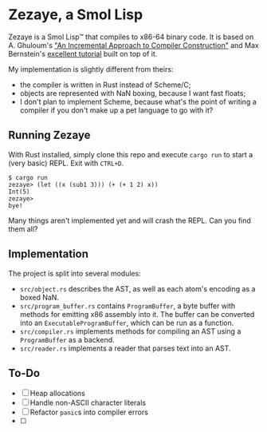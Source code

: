 # Zezaye, a Smol Lisp

Zezaye is a Smol Lisp™ that compiles to x86-64 binary code.  It is based on A. Ghuloum's ["An Incremental Approach to Compiler Construction"](http://scheme2006.cs.uchicago.edu/11-ghuloum.pdf) and Max Bernstein's [excellent tutorial](https://bernsteinbear.com/blog/compiling-a-lisp-0/) built on top of it.

My implementation is slightly different from theirs:

- the compiler is written in Rust instead of Scheme/C;
- objects are represented with NaN boxing, because I want fast floats;
- I don't plan to implement Scheme, because what's the point of writing a compiler if you don't make up a pet language to go with it?


## Running Zezaye

With Rust installed, simply clone this repo and execute `cargo run` to start a (very basic) REPL.  Exit with `CTRL+D`.

```
$ cargo run
zezaye> (let ((x (sub1 3))) (+ (+ 1 2) x))
Int(5)
zezaye> 
bye!
```

Many things aren't implemented yet and will crash the REPL.  Can you find them all?


## Implementation

The project is split into several modules:

- `src/object.rs` describes the AST, as well as each atom's encoding as a boxed NaN.
- `src/program_buffer.rs` contains `ProgramBuffer`, a byte buffer with methods for emitting x86 assembly into it.  The buffer can be converted into an `ExecutableProgramBuffer`, which can be run as a function.
- `src/compiler.rs` implements methods for compiling an AST using a `ProgramBuffer` as a backend.
- `src/reader.rs` implements a reader that parses text into an AST.


## To-Do

- [ ] Heap allocations
- [ ] Handle non-ASCII character literals
- [ ] Refactor `panic`s into compiler errors
- [ ] 

